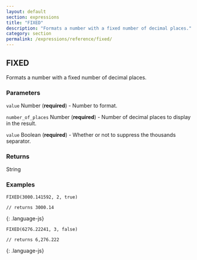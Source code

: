 ```yaml
---
layout: default
section: expressions
title: "FIXED"
description: "Formats a number with a fixed number of decimal places."
category: section
permalink: /expressions/reference/fixed/
---
```


## FIXED

Formats a number with a fixed number of decimal places.

### Parameters

`value` Number (__required__) - Number to format.

`number_of_places` Number (__required__) - Number of decimal places to display in the result.

`value` Boolean (__required__) - Whether or not to suppress the thousands separator.

### Returns

String

### Examples

~~~
FIXED(3000.141592, 2, true)

// returns 3000.14
~~~
{: .language-js}


~~~
FIXED(6276.22241, 3, false)

// returns 6,276.222
~~~
{: .language-js}